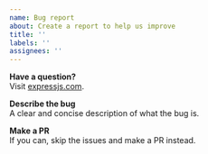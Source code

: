 ```yaml
---
name: Bug report
about: Create a report to help us improve
title: ''
labels: ''
assignees: ''
---
```


**Have a question?**  
Visit [expressjs.com](https://expressjs.com/).

**Describe the bug**  
A clear and concise description of what the bug is.

**Make a PR**  
If you can, skip the issues and make a PR instead.
